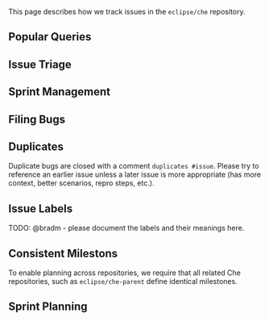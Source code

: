 This page describes how we track issues in the `eclipse/che` repository.

## Popular Queries
## Issue Triage
## Sprint Management
## Filing Bugs
## Duplicates
Duplicate bugs are closed with a comment `duplicates #issue`. Please try to reference an earlier issue unless a later issue is more appropriate (has more context, better scenarios, repro steps, etc.).
## Issue Labels
TODO: @bradm - please document the labels and their meanings here.
## Consistent Milestons
To enable planning across repositories, we require that all related Che repositories, such as `eclipse/che-parent` define identical milestones.
## Sprint Planning


